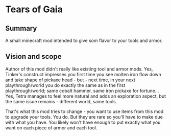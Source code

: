# Tears of Gaia

## Summary
A small minecraft mod intended to give som flavor to your tools and armor.

## Vision and scope
Author of this mod didn't really like existing tool and armor mods. Yes, Tinker's construct impresses you first time you see molten iron flow down and take shape of pickaxe head - but - next time, in your next playthrough/world you do exactly the same as in the first playthrough/world; same cobalt hammer, same iron pickaxe for fortune... Yes, Tetra manages to feel more natural and adds an exploration aspect, but the same issue remains - different world, same tools.

That's what this mod tries to change - you want to use items from this mod to upgrade your tools. You do. But they are rare so you'll have to make due with what you have. You likely won't have enough to put exactly what you want on each piece of armor and each tool.
